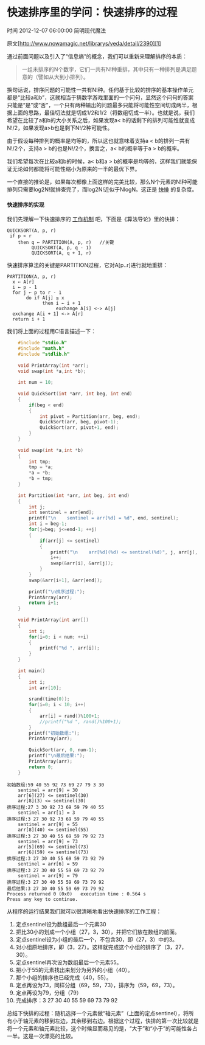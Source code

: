 # 快速排序里的学问：快速排序的过程

 时间 2012-12-07 06:00:00  简明现代魔法

原文[http://www.nowamagic.net/librarys/veda/detail/2390][1]


通过前面问题以及引入了“信息熵”的概念，我们可以重新来理解排序的本质：

> 一组未排序的N个数字，它们一共有N!种重排，其中只有一种排列是满足题意的（譬如从大到小排列）。

换句话说，排序问题的可能性一共有N!种。任何基于比较的排序的基本操作单元都是“比较a和b”，这就相当于猜数字游戏里面的一个问句，显然这个问句的答案只能是“是”或“否”，一个只有两种输出的问题最多只能将可能性空间切成两半，根据上面的思路，最佳切法就是切成1/2和1/2（将数组切成一半）。也就是说，我们希望在比较了a和b的大小关系之后，如果发现a< b的话剩下的排列可能性就变成N!/2，如果发现a>b也是剩下N!/2种可能性。

由于假设每种排列的概率是均等的，所以这也就意味着支持a < b的排列一共有N!/2个，支持a > b的也是N!/2个，换言之，a< b的概率等于a > b的概率。

我们希望每次在比较a和b的时候，a< b和a > b的概率是均等的，这样我们就能保证无论如何都能将可能性缩小为原来的一半的最优下界。

一个直接的推论是，如果每次都像上面这样的完美比较，那么N个元素的N!种可能排列只需要log2N!就排查完了，而log2N!近似于NlogN。这正是 [快排][3] 的复杂度。 

#### 快速排序的实现

我们先理解一下快速排序的 [工作机制][4] 吧，下面是《算法导论》里的快排： 

    QUICKSORT(A, p, r)
     if p < r
        then q ← PARTITION(A, p, r)   //关键
             QUICKSORT(A, p, q - 1)
             QUICKSORT(A, q + 1, r)

快速排序算法的关键是PARTITION过程，它对A[p..r]进行就地重排：

    PARTITION(A, p, r)
      x ← A[r]
      i ← p - 1
      for j ← p to r - 1
           do if A[j] ≤ x
                 then i ← i + 1
                      exchange A[i] <-> A[j]
      exchange A[i + 1] <-> A[r]
      return i + 1

我们将上面的过程用C语言描述一下：

```c
    #include "stdio.h"
    #include "math.h"
    #include "stdlib.h"
    
    void PrintArray(int *arr);
    void swap(int *a,int *b);
    
    int num = 10;
    
    void QuickSort(int *arr, int beg, int end)
    {
        if(beg < end)
        {
            int pivot = Partition(arr, beg, end);
            QuickSort(arr, beg, pivot-1);
            QuickSort(arr, pivot+1, end);
        }
    }
    
    void swap(int *a,int *b)
    {
        int tmp;
        tmp = *a;
        *a = *b;
        *b = tmp;
    }
    
    int Partition(int *arr, int beg, int end)
    {
        int j;
        int sentinel = arr[end];
        printf("\n    sentinel = arr[%d] = %d", end, sentinel);
        int i = beg-1;
        for(j=beg; j<=end-1; ++j)
        {
            if(arr[j] <= sentinel)
            {
                printf("\n    arr[%d](%d) <= sentinel(%d)", j, arr[j], sentinel);
                i++;
                swap(&arr[i], &arr[j]);
            }
        }
        swap(&arr[i+1], &arr[end]);
    
        printf("\n排序过程:");
        PrintArray(arr);
        return i+1;
    }
    
    void PrintArray(int arr[])
    {
        int i;
        for(i=0; i < num; ++i)
        {
            printf("%d ", arr[i]);
        }
    }
    
    int main()
    {
        int i;
        int arr[10];
    
        srand(time(0));
        for(i=0; i < 10; i++)
        {
            arr[i] = rand()%100+1;
            //printf("%d ", rand()%100+1);
        }
        printf("初始数组:");
        PrintArray(arr);
    
        QuickSort(arr, 0, num-1);
        printf("\n最后结果:");
        PrintArray(arr);
        return 0;
    }
```

    初始数组:59 40 55 92 73 69 27 79 3 30
        sentinel = arr[9] = 30
        arr[6](27) <= sentinel(30)
        arr[8](3) <= sentinel(30)
    排序过程:27 3 30 92 73 69 59 79 40 55
        sentinel = arr[1] = 3
    排序过程:3 27 30 92 73 69 59 79 40 55
        sentinel = arr[9] = 55
        arr[8](40) <= sentinel(55)
    排序过程:3 27 30 40 55 69 59 79 92 73
        sentinel = arr[9] = 73
        arr[5](69) <= sentinel(73)
        arr[6](59) <= sentinel(73)
    排序过程:3 27 30 40 55 69 59 73 92 79
        sentinel = arr[6] = 59
    排序过程:3 27 30 40 55 59 69 73 92 79
        sentinel = arr[9] = 79
    排序过程:3 27 30 40 55 59 69 73 79 92
    最后结果:3 27 30 40 55 59 69 73 79 92
    Process returned 0 (0x0)   execution time : 0.564 s
    Press any key to continue.

从程序的运行结果我们就可以很清晰地看出快速排序的工作工程：

1. 定点sentinel设为数组最后一个元素30
1. 把比30小的划成一个小组（27，3，30），并把它们放在数组的前面。
1. 定点sentinel设为小组的最后一个，不包含30，即（27，3）中的3。
1. 对小组原地排序，即（3，27）。这样就完成这个小组的排序了（3，27，30）。
1. 定点sentinel再次设为数组最后一个元素55。
1. 把小于55的元素找出来划分为另外的小组（40）。
1. 那个小组的排序也已经完成（40，55）。
1. 定点再设为73，同样分组（69，59，73），排序为（59，69，73）。
1. 定点再设为79，分组（79）
1. 完成排序：3 27 30 40 55 59 69 73 79 92

总结下快排的过程：随机选择一个元素做“轴元素”（上面的定点sentinel），将所有小于轴元素的移到左边，其余移到右边。根据这个过程，快排的第一次比较就是将一个元素和轴元素比较，这个时候显而易见的是，“大于”和“小于”的可能性各占一半。这是一次漂亮的比较。


[1]: http://www.nowamagic.net/librarys/veda/detail/2390

[3]: http://www.nowamagic.net/librarys/veda/tag/快速排序
[4]: http://www.nowamagic.net/librarys/veda/tag/工作机制